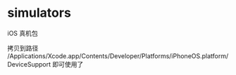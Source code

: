 # simulators
iOS 真机包

拷贝到路径 /Applications/Xcode.app/Contents/Developer/Platforms/iPhoneOS.platform/DeviceSupport 即可使用了
